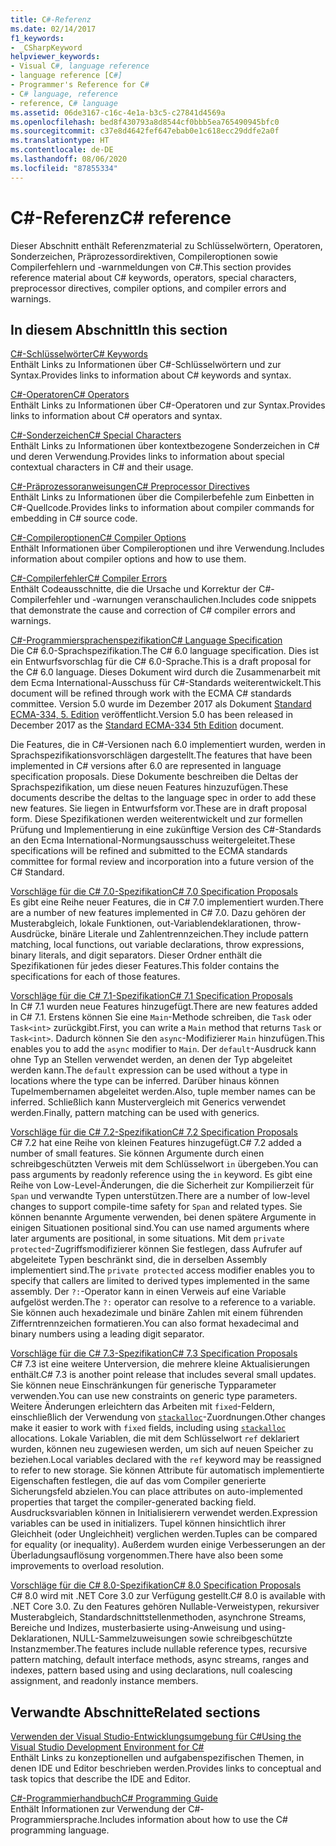 ```yaml
---
title: C#-Referenz
ms.date: 02/14/2017
f1_keywords:
- _CSharpKeyword
helpviewer_keywords:
- Visual C#, language reference
- language reference [C#]
- Programmer's Reference for C#
- C# language, reference
- reference, C# language
ms.assetid: 06de3167-c16c-4e1a-b3c5-c27841d4569a
ms.openlocfilehash: bed8f430793a8d8544cf0bbb5ea765490945bfc0
ms.sourcegitcommit: c37e8d4642fef647ebab0e1c618ecc29ddfe2a0f
ms.translationtype: HT
ms.contentlocale: de-DE
ms.lasthandoff: 08/06/2020
ms.locfileid: "87855334"
---
```

# <a name="c-reference"></a><span data-ttu-id="08fa6-102">C#-Referenz</span><span class="sxs-lookup"><span data-stu-id="08fa6-102">C# reference</span></span>

<span data-ttu-id="08fa6-103">Dieser Abschnitt enthält Referenzmaterial zu Schlüsselwörtern, Operatoren, Sonderzeichen, Präprozessordirektiven, Compileroptionen sowie Compilerfehlern und -warnmeldungen von C#.</span><span class="sxs-lookup"><span data-stu-id="08fa6-103">This section provides reference material about C# keywords, operators, special characters, preprocessor directives, compiler options, and compiler errors and warnings.</span></span>  
  
## <a name="in-this-section"></a><span data-ttu-id="08fa6-104">In diesem Abschnitt</span><span class="sxs-lookup"><span data-stu-id="08fa6-104">In this section</span></span>

 [<span data-ttu-id="08fa6-105">C#-Schlüsselwörter</span><span class="sxs-lookup"><span data-stu-id="08fa6-105">C# Keywords</span></span>](./keywords/index.md)  
 <span data-ttu-id="08fa6-106">Enthält Links zu Informationen über C#-Schlüsselwörtern und zur Syntax.</span><span class="sxs-lookup"><span data-stu-id="08fa6-106">Provides links to information about C# keywords and syntax.</span></span>  
  
 [<span data-ttu-id="08fa6-107">C#-Operatoren</span><span class="sxs-lookup"><span data-stu-id="08fa6-107">C# Operators</span></span>](./operators/index.md)  
 <span data-ttu-id="08fa6-108">Enthält Links zu Informationen über C#-Operatoren und zur Syntax.</span><span class="sxs-lookup"><span data-stu-id="08fa6-108">Provides links to information about C# operators and syntax.</span></span>  

 [<span data-ttu-id="08fa6-109">C#-Sonderzeichen</span><span class="sxs-lookup"><span data-stu-id="08fa6-109">C# Special Characters</span></span>](./tokens/index.md)  
 <span data-ttu-id="08fa6-110">Enthält Links zu Informationen über kontextbezogene Sonderzeichen in C# und deren Verwendung.</span><span class="sxs-lookup"><span data-stu-id="08fa6-110">Provides links to information about special contextual characters in C# and their usage.</span></span>  

 [<span data-ttu-id="08fa6-111">C#-Präprozessoranweisungen</span><span class="sxs-lookup"><span data-stu-id="08fa6-111">C# Preprocessor Directives</span></span>](./preprocessor-directives/index.md)  
 <span data-ttu-id="08fa6-112">Enthält Links zu Informationen über die Compilerbefehle zum Einbetten in C#-Quellcode.</span><span class="sxs-lookup"><span data-stu-id="08fa6-112">Provides links to information about compiler commands for embedding in C# source code.</span></span>  
  
 [<span data-ttu-id="08fa6-113">C#-Compileroptionen</span><span class="sxs-lookup"><span data-stu-id="08fa6-113">C# Compiler Options</span></span>](./compiler-options/index.md)  
 <span data-ttu-id="08fa6-114">Enthält Informationen über Compileroptionen und ihre Verwendung.</span><span class="sxs-lookup"><span data-stu-id="08fa6-114">Includes information about compiler options and how to use them.</span></span>  
  
 [<span data-ttu-id="08fa6-115">C#-Compilerfehler</span><span class="sxs-lookup"><span data-stu-id="08fa6-115">C# Compiler Errors</span></span>](./compiler-messages/index.md)  
 <span data-ttu-id="08fa6-116">Enthält Codeausschnitte, die die Ursache und Korrektur der C#-Compilerfehler und -warnungen veranschaulichen.</span><span class="sxs-lookup"><span data-stu-id="08fa6-116">Includes code snippets that demonstrate the cause and correction of C# compiler errors and warnings.</span></span>  
  
 [<span data-ttu-id="08fa6-117">C#-Programmiersprachenspezifikation</span><span class="sxs-lookup"><span data-stu-id="08fa6-117">C# Language Specification</span></span>](../../../_csharplang/spec/introduction.md)  
 <span data-ttu-id="08fa6-118">Die C# 6.0-Sprachspezifikation.</span><span class="sxs-lookup"><span data-stu-id="08fa6-118">The C# 6.0 language specification.</span></span> <span data-ttu-id="08fa6-119">Dies ist ein Entwurfsvorschlag für die C# 6.0-Sprache.</span><span class="sxs-lookup"><span data-stu-id="08fa6-119">This is a draft proposal for the C# 6.0 language.</span></span> <span data-ttu-id="08fa6-120">Dieses Dokument wird durch die Zusammenarbeit mit dem Ecma International-Ausschuss für C#-Standards weiterentwickelt.</span><span class="sxs-lookup"><span data-stu-id="08fa6-120">This document will be refined through work with the ECMA C# standards committee.</span></span> <span data-ttu-id="08fa6-121">Version 5.0 wurde im Dezember 2017 als Dokument [Standard ECMA-334, 5. Edition](https://www.ecma-international.org/publications/files/ECMA-ST/ECMA-334.pdf) veröffentlicht.</span><span class="sxs-lookup"><span data-stu-id="08fa6-121">Version 5.0 has been released in December 2017 as the [Standard ECMA-334 5th Edition](https://www.ecma-international.org/publications/files/ECMA-ST/ECMA-334.pdf) document.</span></span>

<span data-ttu-id="08fa6-122">Die Features, die in C#-Versionen nach 6.0 implementiert wurden, werden in Sprachspezifikationsvorschlägen dargestellt.</span><span class="sxs-lookup"><span data-stu-id="08fa6-122">The features that have been implemented in C# versions after 6.0 are represented in language specification proposals.</span></span> <span data-ttu-id="08fa6-123">Diese Dokumente beschreiben die Deltas der Sprachspezifikation, um diese neuen Features hinzuzufügen.</span><span class="sxs-lookup"><span data-stu-id="08fa6-123">These documents describe the deltas to the language spec in order to add these new features.</span></span> <span data-ttu-id="08fa6-124">Sie liegen in Entwurfsform vor.</span><span class="sxs-lookup"><span data-stu-id="08fa6-124">These are in draft proposal form.</span></span> <span data-ttu-id="08fa6-125">Diese Spezifikationen werden weiterentwickelt und zur formellen Prüfung und Implementierung in eine zukünftige Version des C#-Standards an den Ecma International-Normungsausschuss weitergeleitet.</span><span class="sxs-lookup"><span data-stu-id="08fa6-125">These specifications will be refined and submitted to the ECMA standards committee for formal review and incorporation into a future version of the C# Standard.</span></span>

 [<span data-ttu-id="08fa6-126">Vorschläge für die C# 7.0-Spezifikation</span><span class="sxs-lookup"><span data-stu-id="08fa6-126">C# 7.0 Specification Proposals</span></span>](../../../_csharplang/proposals/csharp-7.0/pattern-matching.md)  
 <span data-ttu-id="08fa6-127">Es gibt eine Reihe neuer Features, die in C# 7.0 implementiert wurden.</span><span class="sxs-lookup"><span data-stu-id="08fa6-127">There are a number of new features implemented in C# 7.0.</span></span> <span data-ttu-id="08fa6-128">Dazu gehören der Musterabgleich, lokale Funktionen, out-Variablendeklarationen, throw-Ausdrücke, binäre Literale und Zahlentrennzeichen.</span><span class="sxs-lookup"><span data-stu-id="08fa6-128">They include pattern matching, local functions, out variable declarations, throw expressions, binary literals, and digit separators.</span></span> <span data-ttu-id="08fa6-129">Dieser Ordner enthält die Spezifikationen für jedes dieser Features.</span><span class="sxs-lookup"><span data-stu-id="08fa6-129">This folder contains the specifications for each of those features.</span></span>
  
 [<span data-ttu-id="08fa6-130">Vorschläge für die C# 7.1-Spezifikation</span><span class="sxs-lookup"><span data-stu-id="08fa6-130">C# 7.1 Specification Proposals</span></span>](../../../_csharplang/proposals/csharp-7.1/async-main.md)  
 <span data-ttu-id="08fa6-131">In C# 7.1 wurden neue Features hinzugefügt.</span><span class="sxs-lookup"><span data-stu-id="08fa6-131">There are new features added in C# 7.1.</span></span> <span data-ttu-id="08fa6-132">Erstens können Sie eine `Main`-Methode schreiben, die `Task` oder `Task<int>` zurückgibt.</span><span class="sxs-lookup"><span data-stu-id="08fa6-132">First, you can write a `Main` method that returns `Task` or `Task<int>`.</span></span> <span data-ttu-id="08fa6-133">Dadurch können Sie den `async`-Modifizierer `Main` hinzufügen.</span><span class="sxs-lookup"><span data-stu-id="08fa6-133">This enables you to add the `async` modifier to `Main`.</span></span> <span data-ttu-id="08fa6-134">Der `default`-Ausdruck kann ohne Typ an Stellen verwendet werden, an denen der Typ abgeleitet werden kann.</span><span class="sxs-lookup"><span data-stu-id="08fa6-134">The `default` expression can be used without a type in locations where the type can be inferred.</span></span> <span data-ttu-id="08fa6-135">Darüber hinaus können Tupelmembernamen abgeleitet werden.</span><span class="sxs-lookup"><span data-stu-id="08fa6-135">Also, tuple member names can be inferred.</span></span> <span data-ttu-id="08fa6-136">Schließlich kann Mustervergleich mit Generics verwendet werden.</span><span class="sxs-lookup"><span data-stu-id="08fa6-136">Finally, pattern matching can be used with generics.</span></span>

 [<span data-ttu-id="08fa6-137">Vorschläge für die C# 7.2-Spezifikation</span><span class="sxs-lookup"><span data-stu-id="08fa6-137">C# 7.2 Specification Proposals</span></span>](../../../_csharplang/proposals/csharp-7.2/readonly-ref.md)  
 <span data-ttu-id="08fa6-138">C# 7.2 hat eine Reihe von kleinen Features hinzugefügt.</span><span class="sxs-lookup"><span data-stu-id="08fa6-138">C# 7.2 added a number of small features.</span></span> <span data-ttu-id="08fa6-139">Sie können Argumente durch einen schreibgeschützten Verweis mit dem Schlüsselwort `in` übergeben.</span><span class="sxs-lookup"><span data-stu-id="08fa6-139">You can pass arguments by readonly reference using the `in` keyword.</span></span> <span data-ttu-id="08fa6-140">Es gibt eine Reihe von Low-Level-Änderungen, die die Sicherheit zur Kompilierzeit für `Span` und verwandte Typen unterstützen.</span><span class="sxs-lookup"><span data-stu-id="08fa6-140">There are a number of low-level changes to support compile-time safety for `Span` and related types.</span></span> <span data-ttu-id="08fa6-141">Sie können benannte Argumente verwenden, bei denen spätere Argumente in einigen Situationen positional sind.</span><span class="sxs-lookup"><span data-stu-id="08fa6-141">You can use named arguments where later arguments are positional, in some situations.</span></span> <span data-ttu-id="08fa6-142">Mit dem `private protected`-Zugriffsmodifizierer können Sie festlegen, dass Aufrufer auf abgeleitete Typen beschränkt sind, die in derselben Assembly implementiert sind.</span><span class="sxs-lookup"><span data-stu-id="08fa6-142">The `private protected` access modifier enables you to specify that callers are limited to derived types implemented in the same assembly.</span></span> <span data-ttu-id="08fa6-143">Der `?:`-Operator kann in einen Verweis auf eine Variable aufgelöst werden.</span><span class="sxs-lookup"><span data-stu-id="08fa6-143">The `?:` operator can resolve to a reference to a variable.</span></span> <span data-ttu-id="08fa6-144">Sie können auch hexadezimale und binäre Zahlen mit einem führenden Zifferntrennzeichen formatieren.</span><span class="sxs-lookup"><span data-stu-id="08fa6-144">You can also format hexadecimal and binary numbers using a leading digit separator.</span></span>

 [<span data-ttu-id="08fa6-145">Vorschläge für die C# 7.3-Spezifikation</span><span class="sxs-lookup"><span data-stu-id="08fa6-145">C# 7.3 Specification Proposals</span></span>](../../../_csharplang/proposals/csharp-7.3/blittable.md)  
 <span data-ttu-id="08fa6-146">C# 7.3 ist eine weitere Unterversion, die mehrere kleine Aktualisierungen enthält.</span><span class="sxs-lookup"><span data-stu-id="08fa6-146">C# 7.3 is another point release that includes several small updates.</span></span> <span data-ttu-id="08fa6-147">Sie können neue Einschränkungen für generische Typparameter verwenden.</span><span class="sxs-lookup"><span data-stu-id="08fa6-147">You can use new constraints on generic type parameters.</span></span> <span data-ttu-id="08fa6-148">Weitere Änderungen erleichtern das Arbeiten mit `fixed`-Feldern, einschließlich der Verwendung von [`stackalloc`](./operators/stackalloc.md)-Zuordnungen.</span><span class="sxs-lookup"><span data-stu-id="08fa6-148">Other changes make it easier to work with `fixed` fields, including using [`stackalloc`](./operators/stackalloc.md) allocations.</span></span> <span data-ttu-id="08fa6-149">Lokale Variablen, die mit dem Schlüsselwort `ref` deklariert wurden, können neu zugewiesen werden, um sich auf neuen Speicher zu beziehen.</span><span class="sxs-lookup"><span data-stu-id="08fa6-149">Local variables declared with the `ref` keyword may be reassigned to refer to new storage.</span></span> <span data-ttu-id="08fa6-150">Sie können Attribute für automatisch implementierte Eigenschaften festlegen, die auf das vom Compiler generierte Sicherungsfeld abzielen.</span><span class="sxs-lookup"><span data-stu-id="08fa6-150">You can place attributes on auto-implemented properties that target the compiler-generated backing field.</span></span> <span data-ttu-id="08fa6-151">Ausdrucksvariablen können in Initialisierern verwendet werden.</span><span class="sxs-lookup"><span data-stu-id="08fa6-151">Expression variables can be used in initializers.</span></span> <span data-ttu-id="08fa6-152">Tupel können hinsichtlich ihrer Gleichheit (oder Ungleichheit) verglichen werden.</span><span class="sxs-lookup"><span data-stu-id="08fa6-152">Tuples can be compared for equality (or inequality).</span></span> <span data-ttu-id="08fa6-153">Außerdem wurden einige Verbesserungen an der Überladungsauflösung vorgenommen.</span><span class="sxs-lookup"><span data-stu-id="08fa6-153">There have also been some improvements to overload resolution.</span></span>
  
 [<span data-ttu-id="08fa6-154">Vorschläge für die C# 8.0-Spezifikation</span><span class="sxs-lookup"><span data-stu-id="08fa6-154">C# 8.0 Specification Proposals</span></span>](../../../_csharplang/proposals/csharp-8.0/nullable-reference-types.md)  
 <span data-ttu-id="08fa6-155">C# 8.0 wird mit .NET Core 3.0 zur Verfügung gestellt.</span><span class="sxs-lookup"><span data-stu-id="08fa6-155">C# 8.0 is available with .NET Core 3.0.</span></span> <span data-ttu-id="08fa6-156">Zu den Features gehören Nullable-Verweistypen, rekursiver Musterabgleich, Standardschnittstellenmethoden, asynchrone Streams, Bereiche und Indizes, musterbasierte using-Anweisung und using-Deklarationen, NULL-Sammelzuweisungen sowie schreibgeschützte Instanzmember.</span><span class="sxs-lookup"><span data-stu-id="08fa6-156">The features include nullable reference types, recursive pattern matching, default interface methods, async streams, ranges and indexes, pattern based using and using declarations, null coalescing assignment, and readonly instance members.</span></span>
  
## <a name="related-sections"></a><span data-ttu-id="08fa6-157">Verwandte Abschnitte</span><span class="sxs-lookup"><span data-stu-id="08fa6-157">Related sections</span></span>  

 [<span data-ttu-id="08fa6-158">Verwenden der Visual Studio-Entwicklungsumgebung für C#</span><span class="sxs-lookup"><span data-stu-id="08fa6-158">Using the Visual Studio Development Environment for C#</span></span>](/visualstudio/get-started/csharp)  
 <span data-ttu-id="08fa6-159">Enthält Links zu konzeptionellen und aufgabenspezifischen Themen, in denen IDE und Editor beschrieben werden.</span><span class="sxs-lookup"><span data-stu-id="08fa6-159">Provides links to conceptual and task topics that describe the IDE and Editor.</span></span>  
  
 [<span data-ttu-id="08fa6-160">C#-Programmierhandbuch</span><span class="sxs-lookup"><span data-stu-id="08fa6-160">C# Programming Guide</span></span>](../programming-guide/index.md)  
 <span data-ttu-id="08fa6-161">Enthält Informationen zur Verwendung der C#-Programmiersprache.</span><span class="sxs-lookup"><span data-stu-id="08fa6-161">Includes information about how to use the C# programming language.</span></span>
